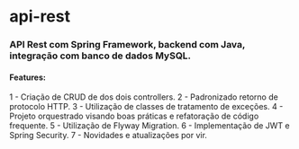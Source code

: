 # api-rest
<h3> API Rest com Spring Framework, backend com Java, integração com banco de dados MySQL. </h3>

<h4>Features:</h4> 
1 - Criação de CRUD de dos dois controllers.
2 - Padronizado retorno de protocolo HTTP.
3 - Utilização de classes de tratamento de exceções.
4 - Projeto orquestrado visando boas práticas e refatoração de código frequente.
5 - Utilização de Flyway Migration.
6 - Implementação de JWT e Spring Security.
7 - Novidades e atualizações por vir.

